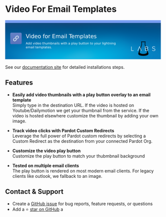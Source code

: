 # Video For Email Templates

![Banner](docs/assets/img/banner.png)

See our [documentation site](https://salesforcelabs.github.io/Video-Email/#/) for detailed installations steps.

## Features

- **Easily add video thumbnails with a play button overlay to an email template**<br>
  Simply type in the destination URL. If the video is hosted on Youtube/Dailymotion we get your thumbnail from the service. If the video is hosted elsewhere customize the thumbnail by adding your own image.

- **Track video clicks with Pardot Custom Redirects**<br>
  Leverage the full power of Pardot custom redirects by selecting a Custom Redirect as the destination from your connected Pardot Org.

- **Customize the video play button**<br>
  Customize the play button to match your thubmbnail background

- **Tested on multiple email clients**<br>
  The play button is rendered on most modern email clients. For legacy clients like outlook, we fallback to an image.

## Contact & Support

- Create a [GitHub issue](https://github.com/SalesforceLabs/Video-Email/issues) for bug reports, feature requests, or questions
- Add a ⭐️ [star on GitHub](https://github.com/SalesforceLabs/Video-Email)
a
